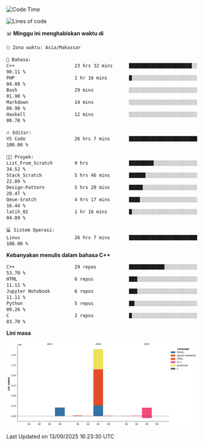 <!--START_SECTION:waka-->
![Code Time](http://img.shields.io/badge/Code%20Time-473%20hrs%2039%20mins-blue)

![Lines of code](https://img.shields.io/badge/Sejak%20Hello%20World%20aku%20telah%20menulis-2.1%20million%20baris%20kode-blue)

📊 **Minggu ini menghabiskan waktu di** 

```text
🕑︎ Zona waktu: Asia/Makassar

💬 Bahasa: 
C++                      23 hrs 32 mins      ███████████████████████░░   90.11 % 
PHP                      1 hr 16 mins        █░░░░░░░░░░░░░░░░░░░░░░░░   04.88 % 
Bash                     29 mins             ░░░░░░░░░░░░░░░░░░░░░░░░░   01.90 % 
Markdown                 14 mins             ░░░░░░░░░░░░░░░░░░░░░░░░░   00.90 % 
Haskell                  12 mins             ░░░░░░░░░░░░░░░░░░░░░░░░░   00.78 % 

🔥 Editor: 
VS Code                  26 hrs 7 mins       █████████████████████████   100.00 % 

🐱‍💻 Proyek: 
List_From_Scratch        9 hrs               █████████░░░░░░░░░░░░░░░░   34.52 % 
Stack_Scratch            5 hrs 46 mins       ██████░░░░░░░░░░░░░░░░░░░   22.09 % 
Design-Pattern           5 hrs 20 mins       █████░░░░░░░░░░░░░░░░░░░░   20.47 % 
Qeue-Sratch              4 hrs 17 mins       ████░░░░░░░░░░░░░░░░░░░░░   16.44 % 
latih_02                 1 hr 16 mins        █░░░░░░░░░░░░░░░░░░░░░░░░   04.89 % 

💻 Sistem Operasi: 
Linux                    26 hrs 7 mins       █████████████████████████   100.00 % 
```

**Kebanyakan menulis dalam bahasa C++** 

```text
C++                      29 repos            █████████████░░░░░░░░░░░░   53.70 % 
HTML                     6 repos             ███░░░░░░░░░░░░░░░░░░░░░░   11.11 % 
Jupyter Notebook         6 repos             ███░░░░░░░░░░░░░░░░░░░░░░   11.11 % 
Python                   5 repos             ██░░░░░░░░░░░░░░░░░░░░░░░   09.26 % 
C                        2 repos             █░░░░░░░░░░░░░░░░░░░░░░░░   03.70 % 
```



**Lini masa**

![Lines of Code chart](https://raw.githubusercontent.com/yusuf601/yusuf601/main/assets/bar_graph.png)


 Last Updated on 13/09/2025 16:23:30 UTC
<!--END_SECTION:waka-->

